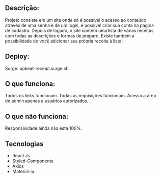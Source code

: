 ## Descrição:
Projeto consiste em um site onde só é possível o acesso ao conteúdo através de uma senha e de um login, é possível criar sua conta na página de cadastro. Depois de logado, o site contém uma lista de várias receitas com todas as descrições e formas de preparo. Existe também a possibilidade de você adicionar sua própria receita à lista!

## Deploy:
Surge: upbeat-receipt.surge.sh 

## O que funciona:
Todos os links funcionam.
Todas as requisições funcionam.
Acesso a área de admin apenas a usuários autorizados.


## O que não funciona:
Responsividade ainda não está 100%.

## Tecnologias
- React Js
- Styled-Components
- Axios 
- Material-iu
